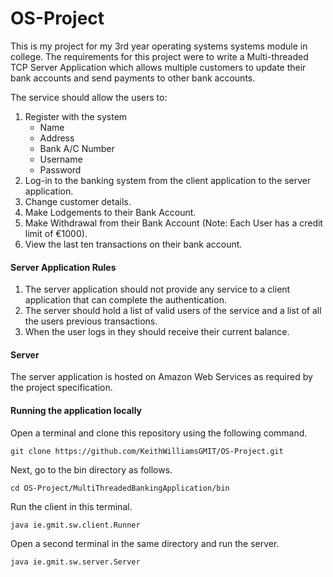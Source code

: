 # OS-Project
This is my project for my 3rd year operating systems systems module in college. The requirements for this project were to write a Multi-threaded TCP Server Application which allows multiple customers to update their bank accounts and send payments to other bank accounts.

The service should allow the users to:

1. Register with the system
	+ Name
	+ Address
	+ Bank A/C Number
	+ Username
	+ Password
2. Log-in to the banking system from the client application to the server application.
3. Change customer details.
4. Make Lodgements to their Bank Account.
5. Make Withdrawal from their Bank Account (Note: Each User has a credit limit of €1000).
6. View the last ten transactions on their bank account.

#### Server Application Rules
1. The server application should not provide any service to a client application that can complete the authentication.
2. The server should hold a list of valid users of the service and a list of all the users previous transactions.
3. When the user logs in they should receive their current balance.

#### Server
The server application is hosted on Amazon Web Services as required by the project specification.

#### Running the application locally
Open a terminal and clone this repository using the following command.
```
git clone https://github.com/KeithWilliamsGMIT/OS-Project.git
```

Next, go to the bin directory as follows.
```
cd OS-Project/MultiThreadedBankingApplication/bin
```

Run the client in this terminal.
```
java ie.gmit.sw.client.Runner
```

Open a second terminal in the same directory and run the server.
```
java ie.gmit.sw.server.Server
```